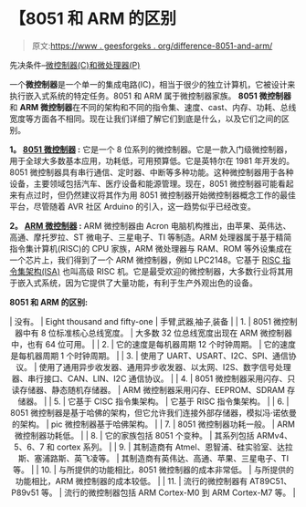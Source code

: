 # 【8051 和 ARM 的区别

> 原文:[https://www . geesforgeks . org/difference-8051-and-arm/](https://www.geeksforgeeks.org/difference-between-8051-and-arm/)

先决条件–[微控制器(C)和微处理器(P)](https://www.geeksforgeeks.org/whats-difference-between-microcontoller-%C2%B5c-and-microprocessor-%C2%B5p/)

一个**微控制器**是一个单一的集成电路(IC)，相当于很少的独立计算机，它被设计来执行嵌入式系统的特定任务。8051 和 ARM 属于微控制器家族。 **8051 微控制器**和 **ARM 微控制器**在不同的架构和不同的指令集、速度、cast、内存、功耗、总线宽度等方面各不相同。现在让我们详细了解它们到底是什么，以及它们之间的区别。

**1。 [8051 微控制器](https://www.geeksforgeeks.org/introduction-to-8051-microcontroller/) :**
它是一个 8 位系列的微控制器。它是一款入门级微控制器，用于全球大多数基本应用，功耗低，可用预算低。它是英特尔在 1981 年开发的。8051 微控制器具有串行通信、定时器、中断等多种功能。这种微控制器用于各种设备，主要领域包括汽车、医疗设备和能源管理。现在，8051 微控制器可能看起来有点过时，但仍然建议将其作为用 8051 微控制器开始微控制器概念工作的最佳平台，尽管随着 AVR 社区 Arduino 的引入，这一趋势似乎已经改变。

**2。 [ARM 微控制器](https://www.geeksforgeeks.org/arm-processor-and-its-features/) :**
ARM 微控制器由 Acron 电脑机构推出，由苹果、英伟达、高通、摩托罗拉、ST 微电子、三星电子、TI 等制造。ARM 处理器属于基于精简指令集计算机(RISC)的 CPU 家族，ARM 微处理器与 RAM、ROM 等外设集成在一个芯片上，我们得到了一个 ARM 微控制器，例如 LPC2148。它基于 [RISC 指令集架构(ISA)](https://www.geeksforgeeks.org/computer-organization-risc-and-cisc/) 也叫高级 RISC 机。它是最受欢迎的微控制器，大多数行业将其用于嵌入式系统，因为它提供了大量功能，有利于生产外观出色的设备。

**8051 和 ARM 的区别:**

<center>

| 没有。 | Eight thousand and fifty-one | 手臂ˌ武器ˌ袖子ˌ装备 |
| 1. | 8051 微控制器中有 8 位标准核心总线宽度。 | 大多数 32 位总线宽度出现在 ARM 微控制器中，也有 64 位可用。 |
| 2. | 它的速度是每机器周期 12 个时钟周期。 | 它的速度是每机器周期 1 个时钟周期。 |
| 3. | 使用了 UART、USART、I2C、SPI、通信协议。 | 使用了通用异步收发器、通用异步收发器、以太网、I2S、数字信号处理器、串行接口、CAN、LIN、I2C 通信协议。 |
| 4. | 8051 微控制器采用闪存、只读存储器、静态随机存储器。 | ARM 微控制器采用闪存、EEPROM、SDRAM 存储器。 |
| 5. | 它基于 CISC 指令集架构。 | 它基于 RISC 指令集架构。 |
| 6. | 8051 微控制器是基于哈佛的架构，但它允许我们连接外部存储器，模拟冯·诺依曼的架构。 | pic 微控制器基于哈佛架构。 |
| 7. | 8051 微控制器功耗一般。 | ARM 微控制器功耗低。 |
| 8. | 它的家族包括 8051 个变种。 | 其系列包括 ARMv4、5、6、7 和 cortex 系列。 |
| 9. | 其制造商有 Atmel、恩智浦、硅实验室、达拉斯、塞浦路斯、英飞凌等。 | 其制造商有英伟达、高通、苹果、三星电子、TI 等。 |
| 10. | 与所提供的功能相比，8051 微控制器的成本非常低。 | 与所提供的功能相比，ARM 微控制器的成本较低。 |
| 11. | 流行的微控制器有 AT89C51、P89v51 等。 | 流行的微控制器包括 ARM Cortex-M0 到 ARM Cortex-M7 等。 |

</center>